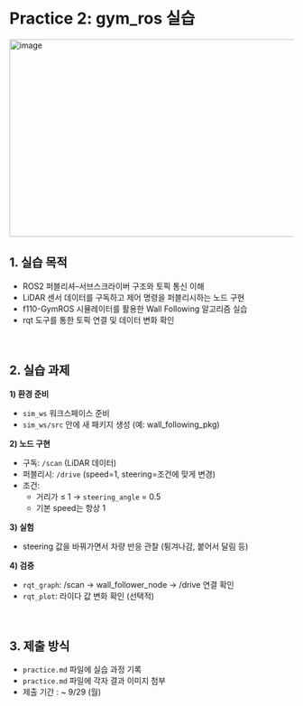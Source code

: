 # Practice 2: gym_ros 실습 
<img width="600" height="350" alt="image" src="https://github.com/user-attachments/assets/2cd42a1c-9269-413e-aae7-df45d9c448e9" />


## 1. 실습 목적
- ROS2 퍼블리셔–서브스크라이버 구조와 토픽 통신 이해
- LiDAR 센서 데이터를 구독하고 제어 명령을 퍼블리시하는 노드 구현
- f110-GymROS 시뮬레이터를 활용한 Wall Following 알고리즘 실습
- rqt 도구를 통한 토픽 연결 및 데이터 변화 확인<br><br><br>

## 2. 실습 과제
**1) 환경 준비**
  - `sim_ws` 워크스페이스 준비
  - `sim_ws/src` 안에 새 패키지 생성 (예: wall_following_pkg)

**2) 노드 구현**
  - 구독: `/scan` (LiDAR 데이터)
  - 퍼블리시: `/drive` (speed=1, steering=조건에 맞게 변경)
  - 조건:
    - 거리가 ≤ 1 → `steering_angle` = 0.5
    - 기본 speed는 항상 1
      
**3) 실험**
  - steering 값을 바꿔가면서 차량 반응 관찰 (튕겨나감, 붙어서 달림 등)

**4) 검증**
  - `rqt_graph`: /scan → wall_follower_node → /drive 연결 확인
  - `rqt_plot`: 라이다 값 변화 확인 (선택적)<br><br><br>

## 3. 제출 방식
- `practice.md` 파일에 실습 과정 기록
- `practice.md` 파일에 각자 결과 이미지 첨부
- 제출 기간 : ~ 9/29 (월)

